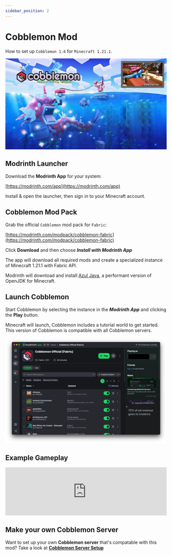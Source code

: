 ```yaml
---
sidebar_position: 2
---
```


# Cobblemon Mod

How to set up `Cobblemon 1.6` for `Minecraft 1.21.1`.

![Minecraft Cobblemon](./img/minecraft-cobblemon.jpg)

## Modrinth Launcher

Download the **Modrinth App** for your system:

[https://modrinth.com/app](https://modrinth.com/app)

Install & open the launcher, then sign in to your Minecraft account.

## Cobblemon Mod Pack

Grab the official `Cobblemon` mod pack for `Fabric`:

[https://modrinth.com/modpack/cobblemon-fabric](https://modrinth.com/modpack/cobblemon-fabric)

Click **Download** and then choose ***Install with Modrinth App***

The app will download all required mods and create a specialized instance of Minecraft 1.21.1 with Fabric API.

Modrinth will download and install [Azul Java](https://www.azul.com/downloads/), a performant version of OpenJDK for Minecraft.


## Launch Cobblemon

Start Cobblemon by selecting the instance in the ***Modrinth App*** and clicking the **Play** button.

Minecraft will launch, Cobblemon includes a tutorial world to get started. This version of Cobblemon is compatible with all Cobblemon servers.

![Modrinth App](./img/minecraft-cobblemon.png)

## Example Gameplay

<iframe width="100%" style={{"aspect-ratio": "16 / 9"}} src="https://www.youtube.com/embed/FA-3t3zVkeY" title="Minecraft Cobblemon" frameborder="0" allow="accelerometer; autoplay; clipboard-write; encrypted-media; gyroscope; picture-in-picture; web-share" referrerpolicy="strict-origin-when-cross-origin" allowfullscreen></iframe>

## Make your own Cobblemon Server

Want to set up your own **Cobblemon server** that's compatable with this mod? Take a look at **[Cobblemon Server Setup](../minecraft/cobblemon-server.md)**